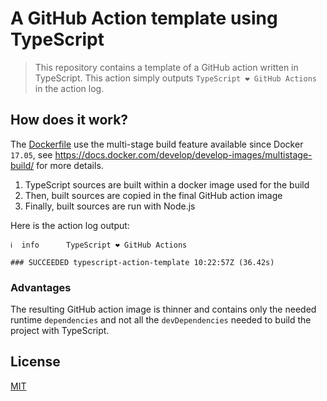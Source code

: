 # A GitHub Action template using TypeScript

> This repository contains a template of a GitHub action written in TypeScript. This action simply outputs `TypeScript ❤️ GitHub Actions`
> in the action log.

## How does it work?

The [Dockerfile](./Dockerfile) use the multi-stage build feature available since Docker `17.05`, see https://docs.docker.com/develop/develop-images/multistage-build/ for more details.

1. TypeScript sources are built within a docker image used for the build
2. Then, built sources are copied in the final GitHub action image
3. Finally, built sources are run with Node.js

Here is the action log output:

```shell
ℹ  info      TypeScript ❤️ GitHub Actions

### SUCCEEDED typescript-action-template 10:22:57Z (36.42s)
```

### Advantages

The resulting GitHub action image is thinner and contains only the needed runtime `dependencies` and not all the
`devDependencies` needed to build the project with TypeScript.

## License

[MIT](./LICENSE.md)
